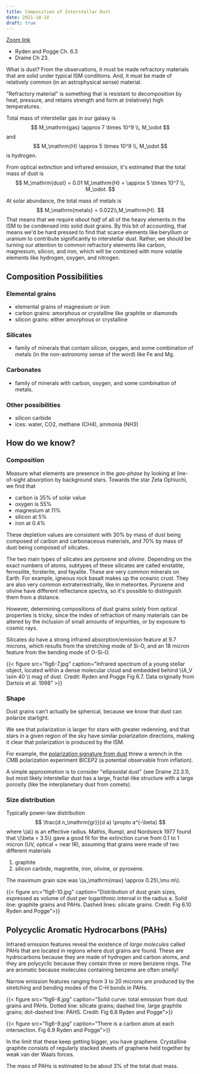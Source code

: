 ```yaml
---
title: Composition of Interstellar Dust
date: 2021-10-18
draft: true
---
```


[Zoom link](https://psu.mediaspace.kaltura.com/media/Astro+542A+Lecture+Oct+18/1_81k4q2r6)

* Ryden and Pogge Ch. 6.3
* Draine Ch 23.

What is dust? From the observations, it must be made refractory materials that are solid under typical ISM conditions. And, it must be made of relatively common (in an astrophysical sense) material.

"Refractory material" is something that is resistant to decomposition by heat, pressure, and retains strength and form at (relatively) high temperatures. 

Total mass of interstellar gas in our galaxy is 
$$
M_\mathrm{gas} \approx 7 \times 10^9 \\, M_\odot
$$
and 
$$
M_\mathrm{H} \approx 5 \times 10^9 \\, M_\odot
$$
is hydrogen.

From optical extinction and infrared emission, it's estimated that the total mass of dust is 
$$
M_\mathrm{dust} = 0.01 M_\mathrm{H} = \approx 5 \times 10^7 \\, M_\odot.
$$

At solar abundance, the total mass of metals is 
$$
M_\mathrm{metals} = 0.022\\,M_\mathrm{H}.
$$
That means that we require *about half* of all of the heavy elements in the ISM to be condensed into solid dust grains. By this bit of accounting, that means we'd be hard pressed to find that scarce elements like beryllium or uranium to contribute significantly to interstellar dust. Rather, we should be turning our attention to common refractory elements like carbon, magnesium, silicon, and iron, which will be combined with more volatile elements like hydrogen, oxygen, and nitrogen.

## Composition Possibilities

### Elemental grains 
* elemental grains of magnesium or iron
* carbon grains: amorphous or crystalline like graphite or diamonds
* silicon grains: either amorphous or crystalline

### Silicates
* family of minerals that contain silicon, oxygen, and some combination of metals (in the non-astronomy sense of the word) like Fe and Mg.

### Carbonates
* family of minerals with carbon, oxygen, and some combination of metals.

### Other possibilities
* silicon carbide 
* ices: water, CO2, methane (CH4), ammonia (NH3)


## How do we know?

### Composition 

Measure what elements are presence in the *gas-phase* by looking at line-of-sight absorption by background stars. Towards the star Zeta Ophiuchi, we find that 
* carbon is 35% of solar value
* oxygen is 55% 
* magnesium at 11%
* silicon at 5%
* iron at 0.4%

These depletion values are consistent with 30% by mass of dust being composed of carbon and carbonaceous materials, and 70% by mass of dust being composed of silicates.

The two main types of silicates are *pyroxene* and *olivine*. Depending on the exact numbers of atoms, subtypes of these silicates are called enstatite, ferrosilite, forsterite, and fayalite. These are very common minerals on Earth. For example, igneous rock basalt makes up the oceanic crust. They are also very common extraterrestrially, like in meteorites. Pyroxene and olivine have different reflectance spectra, so it's possible to distinguish them from a distance.

However, determining compositions of dust grains solely from optical properties is tricky, since the index of refraction of many materials can be altered by the inclusion of small amounts of impurities, or by exposure to cosmic rays.

Silicates do have a strong infrared absorption/emission feature at 9.7 microns, which results from the stretching mode of Si-O, and an 18 micron feature from the bending mode of O-Si-O. 

{{< figure src="fig6-7.jpg" caption="Infrared spectrum of a young stellar object, located within a dense molecular cloud and embedded behind \\(A_V \sim 40 \\) mag of dust. Credit: Ryden and Pogge Fig 6.7. Data originally from Dartois et al. 1998" >}}


### Shape

Dust grains can't actually be spherical, because we know that dust can polarize starlight.

We see that polarization is larger for stars with greater redenning, and that stars in a given region of the sky have similar polarization directions, making it clear that polarization is produced by the ISM.

For example, the [polarization signature from dust](https://www.nature.com/articles/nature.2015.16830) threw a wrench in the CMB polarization experiment BICEP2 (a potential observable from inflation).

A simple approximation is to consider "ellipsoidal dust" (see Draine 22.3.1), but most likely interstellar dust has a large, fractal-like structure with a large porosity (like the interplanetary dust from comets).



### Size distribution

Typically power-law distribution
$$
\frac{d n_\mathrm{gr}}{d a} \propto a^{-\beta}
$$
where \\(a\\) is an effective radius. Mathis, Rumpl, and Nordsieck 1977 found that \\(\beta = 3.5\\) gave a good fit for the extinction curve from 0.1 to 1 micron (UV, optical + near IR), assuming that grains were made of two different materials
1) graphite
2) silicon carbide, magnetite, iron, olivine, or pyroxene.

The maximum grain size was \\(a_\mathrm{max} \approx 0.25\\,\mu m\\).

{{< figure src="fig6-10.jpg" caption="Distribution of dust grain sizes, expressed as volume of dust per logarithmic interval in the radius a. Solid line: graphite grains and PAHs. Dashed lines: silicate grains. Credit: Fig 6.10 Ryden and Pogge">}}

## Polycyclic Aromatic Hydrocarbons (PAHs)

Infrared emission features reveal the existence of *large molecules* called PAHs that are located in regions where dust grains are found. These are hydrocarbons because they are made of hydrogen and carbon atoms, and they are polycyclic because they contain three or more benzene rings. The are aromatic because molecules containing benzene are often smelly!

Narrow emission features ranging from 3 to 20 microns are produced by the stretching and bending modes of the C-H bonds in PAHs.

{{< figure src="fig6-8.jpg" caption="Solid curve: total emission from dust grains and PAHs. Dotted line: silicate grains; dashed line, large graphite grains; dot-dashed line: PAHS. Credit: Fig 6.8 Ryden and Pogge">}}

{{< figure src="fig6-9.jpg" caption="There is a carbon atom at each intersection. Fig 6.9 Ryden and Pogge">}}

In the limit that these keep getting bigger, you have graphene. Crystalline graphite consists of regularly stacked sheets of graphene held together by weak van der Waals forces. 

The mass of PAHs is estimated to be about 3% of the total dust mass.